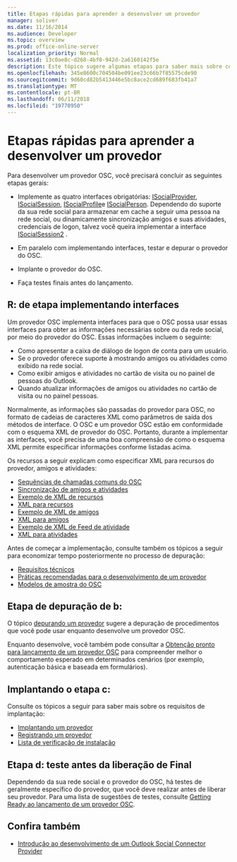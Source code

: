 ```yaml
---
title: Etapas rápidas para aprender a desenvolver um provedor
manager: soliver
ms.date: 11/16/2014
ms.audience: Developer
ms.topic: overview
ms.prod: office-online-server
localization_priority: Normal
ms.assetid: 13c0ae8c-d268-4bf0-942d-2a6160142f5e
description: Este tópico sugere algumas etapas para saber mais sobre como desenvolver um provedor do Outlook Social Connector (OSC).
ms.openlocfilehash: 345e8600c704504be091ee23c66b7f85575cde90
ms.sourcegitcommit: 9d60cd82b5413446e5bc8ace2cd689f683fb41a7
ms.translationtype: MT
ms.contentlocale: pt-BR
ms.lasthandoff: 06/11/2018
ms.locfileid: "19770950"
---
```

# <a name="quick-steps-for-learning-to-develop-a-provider"></a>Etapas rápidas para aprender a desenvolver um provedor

Para desenvolver um provedor OSC, você precisará concluir as seguintes etapas gerais:
  
- Implemente as quatro interfaces obrigatórias: [ISocialProvider](isocialprovideriunknown.md), [ISocialSession](isocialsessioniunknown.md), [ISocialProfile](isocialprofileisocialperson.md)e [ISocialPerson](isocialpersoniunknown.md). Dependendo do suporte da sua rede social para armazenar em cache a seguir uma pessoa na rede social, ou dinamicamente sincronização amigos e suas atividades, credenciais de logon, talvez você queira implementar a interface [ISocialSession2](isocialsession2iunknown.md) . 
    
- Em paralelo com implementando interfaces, testar e depurar o provedor do OSC. 

- Implante o provedor do OSC.  

- Faça testes finais antes do lançamento.
    
## <a name="step-a-implementing-interfaces"></a>R: de etapa implementando interfaces

Um provedor OSC implementa interfaces para que o OSC possa usar essas interfaces para obter as informações necessárias sobre ou da rede social, por meio do provedor do OSC. Essas informações incluem o seguinte:
  
- Como apresentar a caixa de diálogo de logon de conta para um usuário.    
- Se o provedor oferece suporte à mostrando amigos ou atividades como exibido na rede social.    
- Como exibir amigos e atividades no cartão de visita ou no painel de pessoas do Outlook.     
- Quando atualizar informações de amigos ou atividades no cartão de visita ou no painel pessoas.
    
Normalmente, as informações são passadas do provedor para OSC, no formato de cadeias de caracteres XML como parâmetros de saída dos métodos de interface. O OSC e um provedor OSC estão em conformidade com o esquema XML de provedor do OSC. Portanto, durante a implementar as interfaces, você precisa de uma boa compreensão de como o esquema XML permite especificar informações conforme listadas acima. 

Os recursos a seguir explicam como especificar XML para recursos do provedor, amigos e atividades:
  
- [Sequências de chamadas comuns do OSC](osc-typical-calling-sequences.md)    
- [Sincronização de amigos e atividades](synchronizing-friends-and-activities.md)    
- [Exemplo de XML de recursos](capabilities-xml-example.md)   
- [XML para recursos](xml-for-capabilities.md)    
- [Exemplo de XML de amigos](friends-xml-example.md)    
- [XML para amigos](xml-for-friends.md)   
- [Exemplo de XML de Feed de atividade](activity-feed-xml-example.md)   
- [XML para atividades](xml-for-activities.md)
    
Antes de começar a implementação, consulte também os tópicos a seguir para economizar tempo posteriormente no processo de depuração:
  
- [Requisitos técnicos](technical-requirements.md)    
- [Práticas recomendadas para o desenvolvimento de um provedor](best-practices-for-developing-a-provider.md)    
- [Modelos de amostra do OSC](osc-sample-templates.md)
    
## <a name="step-b-debugging"></a>Etapa de depuração de b:

O tópico [depurando um provedor](debugging-a-provider.md) sugere a depuração de procedimentos que você pode usar enquanto desenvolve um provedor OSC. 
  
Enquanto desenvolve, você também pode consultar a [Obtenção pronto para lançamento de um provedor OSC](getting-ready-to-release-an-osc-provider.md) para compreender melhor o comportamento esperado em determinados cenários (por exemplo, autenticação básica e baseada em formulários). 
  
## <a name="step-c-deploying"></a>Implantando o etapa c:

Consulte os tópicos a seguir para saber mais sobre os requisitos de implantação:
  
- [Implantando um provedor](deploying-a-provider.md)    
- [Registrando um provedor](registering-a-provider.md)   
- [Lista de verificação de instalação](installation-checklist.md)
    
## <a name="step-d-final-testing-before-release"></a>Etapa d: teste antes da liberação de Final

Dependendo da sua rede social e o provedor do OSC, há testes de geralmente específico do provedor, que você deve realizar antes de liberar seu provedor. Para uma lista de sugestões de testes, consulte [Getting Ready ao lançamento de um provedor OSC](getting-ready-to-release-an-osc-provider.md).
  
## <a name="see-also"></a>Confira também

- [Introdução ao desenvolvimento de um Outlook Social Connector Provider](getting-started-with-developing-an-outlook-social-connector-provider.md)

